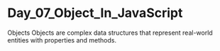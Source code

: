 # Day_07_Object_In_JavaScript
Objects   Objects are complex data structures that represent real-world entities with properties and methods. 
